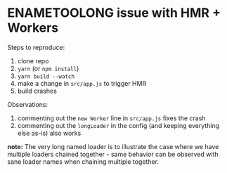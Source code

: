 # ENAMETOOLONG issue with HMR + Workers

Steps to reproduce:

1. clone repo
2. `yarn` (or `npm install`)
3. `yarn build --watch`
4. make a change in `src/app.js` to trigger HMR
5. build crashes

Observations:

1. commenting out the `new Worker` line in `src/app.js` fixes the crash
2. commenting out the `longLoader` in the config (and keeping everything else as-is) also works

**note:** The very long named loader is to illustrate the case where we have multiple loaders chained together - same behavior can be observed with sane loader names when chaining multiple together.